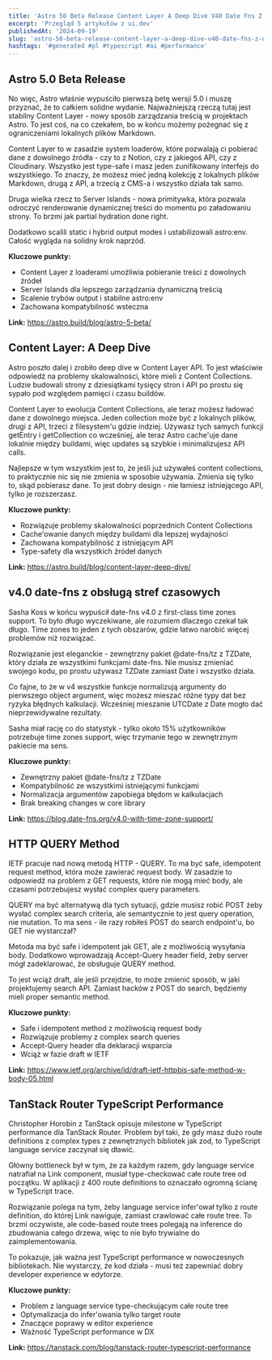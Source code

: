 ```yaml
---
title: 'Astro 50 Beta Release Content Layer A Deep Dive V40 Date Fns Z Obsug Stref Czasowych'
excerpt: 'Przegląd 5 artykułów z ui.dev'
publishedAt: '2024-09-19'
slug: 'astro-50-beta-release-content-layer-a-deep-dive-v40-date-fns-z-obsug-stref-czasowych'
hashtags: '#generated #pl #typescript #ai #performance'
---
```


## Astro 5.0 Beta Release

No więc, Astro właśnie wypuściło pierwszą betę wersji 5.0 i muszę przyznać, że to całkiem solidne wydanie. Najważniejszą rzeczą tutaj jest stabilny Content Layer - nowy sposób zarządzania treścią w projektach Astro. To jest coś, na co czekałem, bo w końcu możemy pożegnać się z ograniczeniami lokalnych plików Markdown.

Content Layer to w zasadzie system loaderów, które pozwalają ci pobierać dane z dowolnego źródła - czy to z Notion, czy z jakiegoś API, czy z Cloudinary. Wszystko jest type-safe i masz jeden zunifikowany interfejs do wszystkiego. To znaczy, że możesz mieć jedną kolekcję z lokalnych plików Markdown, drugą z API, a trzecią z CMS-a i wszystko działa tak samo.

Druga wielka rzecz to Server Islands - nowa primitywka, która pozwala odroczyć renderowanie dynamicznej treści do momentu po załadowaniu strony. To brzmi jak partial hydration done right.

Dodatkowo scalili static i hybrid output modes i ustabilizowali astro:env. Całość wygląda na solidny krok naprzód.

**Kluczowe punkty:**
- Content Layer z loaderami umożliwia pobieranie treści z dowolnych źródeł
- Server Islands dla lepszego zarządzania dynamiczną treścią
- Scalenie trybów output i stabilne astro:env
- Zachowana kompatybilność wsteczna

**Link:** https://astro.build/blog/astro-5-beta/

## Content Layer: A Deep Dive

Astro poszło dalej i zrobiło deep dive w Content Layer API. To jest właściwie odpowiedź na problemy skalowalności, które mieli z Content Collections. Ludzie budowali strony z dziesiątkami tysięcy stron i API po prostu się sypało pod względem pamięci i czasu buildów.

Content Layer to ewolucja Content Collections, ale teraz możesz ładować dane z dowolnego miejsca. Jeden collection może być z lokalnych plików, drugi z API, trzeci z filesystem'u gdzie indziej. Używasz tych samych funkcji getEntry i getCollection co wcześniej, ale teraz Astro cache'uje dane lokalnie między buildami, więc updates są szybkie i minimalizujesz API calls.

Najlepsze w tym wszystkim jest to, że jeśli już używałeś content collections, to praktycznie nic się nie zmienia w sposobie używania. Zmienia się tylko to, skąd pobierasz dane. To jest dobry design - nie łamiesz istniejącego API, tylko je rozszerzasz.

**Kluczowe punkty:**
- Rozwiązuje problemy skalowalności poprzednich Content Collections
- Cache'owanie danych między buildami dla lepszej wydajności
- Zachowana kompatybilność z istniejącym API
- Type-safety dla wszystkich źródeł danych

**Link:** https://astro.build/blog/content-layer-deep-dive/

## v4.0 date-fns z obsługą stref czasowych

Sasha Koss w końcu wypuścił date-fns v4.0 z first-class time zones support. To było długo wyczekiwane, ale rozumiem dlaczego czekał tak długo. Time zones to jeden z tych obszarów, gdzie łatwo narobić więcej problemów niż rozwiązać.

Rozwiązanie jest eleganckie - zewnętrzny pakiet @date-fns/tz z TZDate, który działa ze wszystkimi funkcjami date-fns. Nie musisz zmieniać swojego kodu, po prostu używasz TZDate zamiast Date i wszystko działa.

Co fajne, to że w v4 wszystkie funkcje normalizują argumenty do pierwszego object argument, więc możesz mieszać różne typy dat bez ryzyka błędnych kalkulacji. Wcześniej mieszanie UTCDate z Date mogło dać nieprzewidywalne rezultaty.

Sasha miał rację co do statystyk - tylko około 15% użytkowników potrzebuje time zones support, więc trzymanie tego w zewnętrznym pakiecie ma sens.

**Kluczowe punkty:**
- Zewnętrzny pakiet @date-fns/tz z TZDate
- Kompatybilność ze wszystkimi istniejącymi funkcjami
- Normalizacja argumentów zapobiega błędom w kalkulacjach
- Brak breaking changes w core library

**Link:** https://blog.date-fns.org/v4.0-with-time-zone-support/

## HTTP QUERY Method

IETF pracuje nad nową metodą HTTP - QUERY. To ma być safe, idempotent request method, która może zawierać request body. W zasadzie to odpowiedź na problem z GET requests, które nie mogą mieć body, ale czasami potrzebujesz wysłać complex query parameters.

QUERY ma być alternatywą dla tych sytuacji, gdzie musisz robić POST żeby wysłać complex search criteria, ale semantycznie to jest query operation, nie mutation. To ma sens - ile razy robiłeś POST do search endpoint'u, bo GET nie wystarczał?

Metoda ma być safe i idempotent jak GET, ale z możliwością wysyłania body. Dodatkowo wprowadzają Accept-Query header field, żeby server mógł zadeklarować, że obsługuje QUERY method.

To jest wciąż draft, ale jeśli przejdzie, to może zmienić sposób, w jaki projektujemy search API. Zamiast hacków z POST do search, będziemy mieli proper semantic method.

**Kluczowe punkty:**
- Safe i idempotent method z możliwością request body
- Rozwiązuje problemy z complex search queries
- Accept-Query header dla deklaracji wsparcia
- Wciąż w fazie draft w IETF

**Link:** https://www.ietf.org/archive/id/draft-ietf-httpbis-safe-method-w-body-05.html

## TanStack Router TypeScript Performance

Christopher Horobin z TanStack opisuje milestone w TypeScript performance dla TanStack Router. Problem był taki, że gdy masz dużo route definitions z complex types z zewnętrznych bibliotek jak zod, to TypeScript language service zaczynał się dławić.

Główny bottleneck był w tym, że za każdym razem, gdy language service natrafiał na Link component, musiał type-checkować całe route tree od początku. W aplikacji z 400 route definitions to oznaczało ogromną ścianę w TypeScript trace.

Rozwiązanie polega na tym, żeby language service infer'ował tylko z route definition, do której Link nawiguje, zamiast crawlować całe route tree. To brzmi oczywiste, ale code-based route trees polegają na inference do zbudowania całego drzewa, więc to nie było trywialne do zaimplementowania.

To pokazuje, jak ważna jest TypeScript performance w nowoczesnych bibliotekach. Nie wystarczy, że kod działa - musi też zapewniać dobry developer experience w edytorze.

**Kluczowe punkty:**
- Problem z language service type-checkującym całe route tree
- Optymalizacja do infer'owania tylko target route
- Znaczące poprawy w editor experience
- Ważność TypeScript performance w DX

**Link:** https://tanstack.com/blog/tanstack-router-typescript-performance